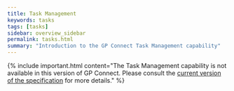 ```yaml
---
title: Task Management
keywords: tasks
tags: [tasks]
sidebar: overview_sidebar
permalink: tasks.html
summary: "Introduction to the GP Connect Task Management capability"
---
```


{% include important.html content="The Task Management capability is not available in this version of GP Connect. Please consult the [current version of the specification](https://nhsconnect.github.io/gpconnect/) for more details." %}
